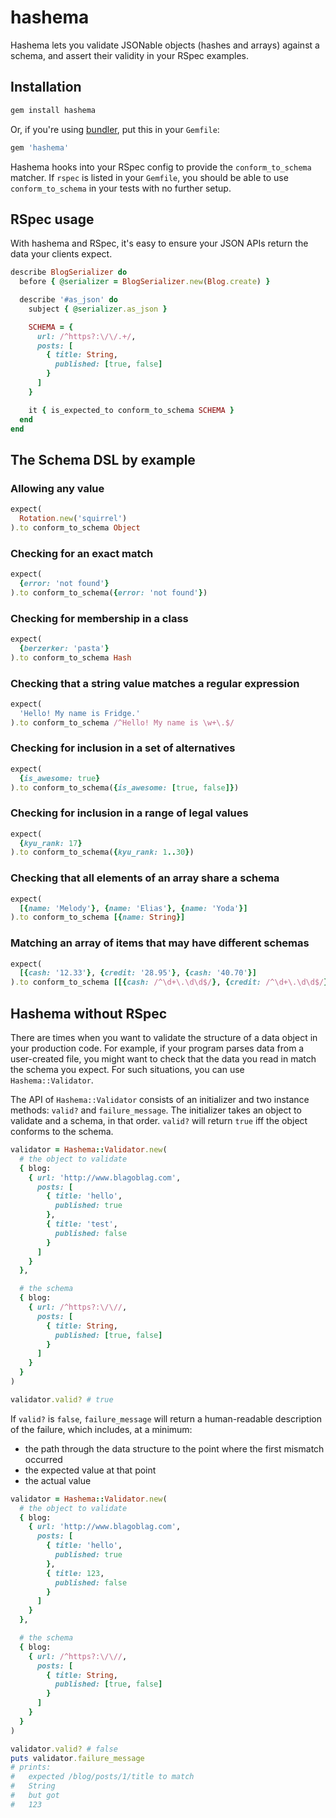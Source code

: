 # hashema

Hashema lets you validate JSONable objects (hashes and arrays) against a schema, and assert their validity in your RSpec examples.

## Installation

```bash
gem install hashema
```

Or, if you're using [bundler](https://rubygems.org/gems/bundler), put this in your `Gemfile`:

```bash
gem 'hashema'
```

Hashema hooks into your RSpec config to provide the `conform_to_schema` matcher. If `rspec` is listed in your `Gemfile`, you should be able to use `conform_to_schema` in your tests with no further setup.

## RSpec usage

With hashema and RSpec, it's easy to ensure your JSON APIs return the data your clients expect.

```ruby
describe BlogSerializer do
  before { @serializer = BlogSerializer.new(Blog.create) }

  describe '#as_json' do
    subject { @serializer.as_json }

    SCHEMA = {
      url: /^https?:\/\/.+/,
      posts: [
        { title: String,
          published: [true, false]
        }
      ]
    }

    it { is_expected_to conform_to_schema SCHEMA }
  end
end
```

## The Schema DSL by example

### Allowing any value

```ruby
expect(
  Rotation.new('squirrel')
).to conform_to_schema Object
```

### Checking for an exact match

```ruby
expect(
  {error: 'not found'}
).to conform_to_schema({error: 'not found'})
```

### Checking for membership in a class

```ruby
expect(
  {berzerker: 'pasta'}
).to conform_to_schema Hash
```

### Checking that a string value matches a regular expression

```ruby
expect(
  'Hello! My name is Fridge.'
).to conform_to_schema /^Hello! My name is \w+\.$/
```

### Checking for inclusion in a set of alternatives

```ruby
expect(
  {is_awesome: true}
).to conform_to_schema({is_awesome: [true, false]})
```

### Checking for inclusion in a range of legal values

```ruby
expect(
  {kyu_rank: 17}
).to conform_to_schema({kyu_rank: 1..30})
```

### Checking that all elements of an array share a schema

```ruby
expect(
  [{name: 'Melody'}, {name: 'Elias'}, {name: 'Yoda'}]
).to conform_to_schema [{name: String}]
```

### Matching an array of items that may have different schemas

```ruby
expect(
  [{cash: '12.33'}, {credit: '28.95'}, {cash: '40.70'}]
).to conform_to_schema [[{cash: /^\d+\.\d\d$/}, {credit: /^\d+\.\d\d$/}]]
```

## Hashema without RSpec

There are times when you want to validate the structure of a data object in your production code. For example, if your program parses data from a user-created file, you might want to check that the data you read in match the schema you expect. For such situations, you can use `Hashema::Validator`.

The API of `Hashema::Validator` consists of an initializer and two instance methods: `valid?` and `failure_message`. The initializer takes an object to validate and a schema, in that order. `valid?` will return `true` iff the object conforms to the schema.

```ruby
validator = Hashema::Validator.new(
  # the object to validate
  { blog:
    { url: 'http://www.blagoblag.com',
      posts: [
        { title: 'hello',
          published: true
        },
        { title: 'test',
          published: false
        }
      ]
    }
  },

  # the schema
  { blog:
    { url: /^https?:\/\//,
      posts: [
        { title: String,
          published: [true, false]
        }
      ]
    }
  }
)

validator.valid? # true
```

If `valid?` is `false`, `failure_message` will return a human-readable description of the failure, which includes, at a minimum:

- the path through the data structure to the point where the first mismatch occurred
- the expected value at that point
- the actual value

```ruby
validator = Hashema::Validator.new(
  # the object to validate
  { blog:
    { url: 'http://www.blagoblag.com',
      posts: [
        { title: 'hello',
          published: true
        },
        { title: 123,
          published: false
        }
      ]
    }
  },

  # the schema
  { blog:
    { url: /^https?:\/\//,
      posts: [
        { title: String,
          published: [true, false]
        }
      ]
    }
  }
)

validator.valid? # false
puts validator.failure_message
# prints:
#   expected /blog/posts/1/title to match
#   String
#   but got
#   123
```
